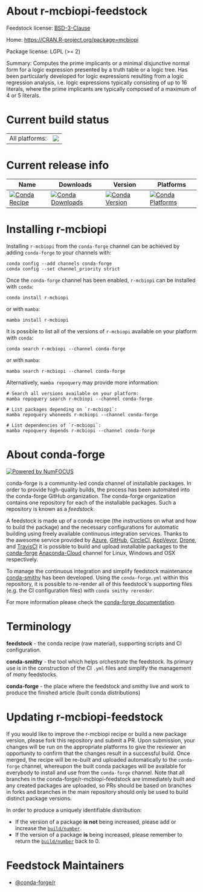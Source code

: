 About r-mcbiopi-feedstock
=========================

Feedstock license: [BSD-3-Clause](https://github.com/conda-forge/r-mcbiopi-feedstock/blob/main/LICENSE.txt)

Home: https://CRAN.R-project.org/package=mcbiopi

Package license: LGPL (>= 2)

Summary: Computes the prime implicants or a minimal disjunctive normal form for a logic expression presented by a truth table or a logic tree. Has been particularly  developed for logic expressions resulting from a logic regression analysis, i.e. logic expressions typically consisting of up to 16 literals, where the prime implicants  are typically composed of a maximum of 4 or 5 literals.

Current build status
====================


<table><tr><td>All platforms:</td>
    <td>
      <a href="https://dev.azure.com/conda-forge/feedstock-builds/_build/latest?definitionId=2511&branchName=main">
        <img src="https://dev.azure.com/conda-forge/feedstock-builds/_apis/build/status/r-mcbiopi-feedstock?branchName=main">
      </a>
    </td>
  </tr>
</table>

Current release info
====================

| Name | Downloads | Version | Platforms |
| --- | --- | --- | --- |
| [![Conda Recipe](https://img.shields.io/badge/recipe-r--mcbiopi-green.svg)](https://anaconda.org/conda-forge/r-mcbiopi) | [![Conda Downloads](https://img.shields.io/conda/dn/conda-forge/r-mcbiopi.svg)](https://anaconda.org/conda-forge/r-mcbiopi) | [![Conda Version](https://img.shields.io/conda/vn/conda-forge/r-mcbiopi.svg)](https://anaconda.org/conda-forge/r-mcbiopi) | [![Conda Platforms](https://img.shields.io/conda/pn/conda-forge/r-mcbiopi.svg)](https://anaconda.org/conda-forge/r-mcbiopi) |

Installing r-mcbiopi
====================

Installing `r-mcbiopi` from the `conda-forge` channel can be achieved by adding `conda-forge` to your channels with:

```
conda config --add channels conda-forge
conda config --set channel_priority strict
```

Once the `conda-forge` channel has been enabled, `r-mcbiopi` can be installed with `conda`:

```
conda install r-mcbiopi
```

or with `mamba`:

```
mamba install r-mcbiopi
```

It is possible to list all of the versions of `r-mcbiopi` available on your platform with `conda`:

```
conda search r-mcbiopi --channel conda-forge
```

or with `mamba`:

```
mamba search r-mcbiopi --channel conda-forge
```

Alternatively, `mamba repoquery` may provide more information:

```
# Search all versions available on your platform:
mamba repoquery search r-mcbiopi --channel conda-forge

# List packages depending on `r-mcbiopi`:
mamba repoquery whoneeds r-mcbiopi --channel conda-forge

# List dependencies of `r-mcbiopi`:
mamba repoquery depends r-mcbiopi --channel conda-forge
```


About conda-forge
=================

[![Powered by
NumFOCUS](https://img.shields.io/badge/powered%20by-NumFOCUS-orange.svg?style=flat&colorA=E1523D&colorB=007D8A)](https://numfocus.org)

conda-forge is a community-led conda channel of installable packages.
In order to provide high-quality builds, the process has been automated into the
conda-forge GitHub organization. The conda-forge organization contains one repository
for each of the installable packages. Such a repository is known as a *feedstock*.

A feedstock is made up of a conda recipe (the instructions on what and how to build
the package) and the necessary configurations for automatic building using freely
available continuous integration services. Thanks to the awesome service provided by
[Azure](https://azure.microsoft.com/en-us/services/devops/), [GitHub](https://github.com/),
[CircleCI](https://circleci.com/), [AppVeyor](https://www.appveyor.com/),
[Drone](https://cloud.drone.io/welcome), and [TravisCI](https://travis-ci.com/)
it is possible to build and upload installable packages to the
[conda-forge](https://anaconda.org/conda-forge) [Anaconda-Cloud](https://anaconda.org/)
channel for Linux, Windows and OSX respectively.

To manage the continuous integration and simplify feedstock maintenance
[conda-smithy](https://github.com/conda-forge/conda-smithy) has been developed.
Using the ``conda-forge.yml`` within this repository, it is possible to re-render all of
this feedstock's supporting files (e.g. the CI configuration files) with ``conda smithy rerender``.

For more information please check the [conda-forge documentation](https://conda-forge.org/docs/).

Terminology
===========

**feedstock** - the conda recipe (raw material), supporting scripts and CI configuration.

**conda-smithy** - the tool which helps orchestrate the feedstock.
                   Its primary use is in the construction of the CI ``.yml`` files
                   and simplify the management of *many* feedstocks.

**conda-forge** - the place where the feedstock and smithy live and work to
                  produce the finished article (built conda distributions)


Updating r-mcbiopi-feedstock
============================

If you would like to improve the r-mcbiopi recipe or build a new
package version, please fork this repository and submit a PR. Upon submission,
your changes will be run on the appropriate platforms to give the reviewer an
opportunity to confirm that the changes result in a successful build. Once
merged, the recipe will be re-built and uploaded automatically to the
`conda-forge` channel, whereupon the built conda packages will be available for
everybody to install and use from the `conda-forge` channel.
Note that all branches in the conda-forge/r-mcbiopi-feedstock are
immediately built and any created packages are uploaded, so PRs should be based
on branches in forks and branches in the main repository should only be used to
build distinct package versions.

In order to produce a uniquely identifiable distribution:
 * If the version of a package **is not** being increased, please add or increase
   the [``build/number``](https://docs.conda.io/projects/conda-build/en/latest/resources/define-metadata.html#build-number-and-string).
 * If the version of a package **is** being increased, please remember to return
   the [``build/number``](https://docs.conda.io/projects/conda-build/en/latest/resources/define-metadata.html#build-number-and-string)
   back to 0.

Feedstock Maintainers
=====================

* [@conda-forge/r](https://github.com/conda-forge/r/)

